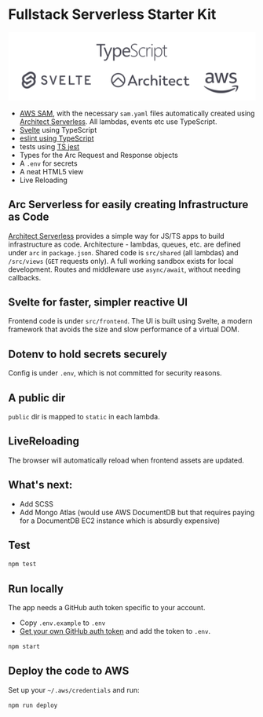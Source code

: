 # Fullstack Serverless Starter Kit

<img alt="logos" src="/public/images/logos.svg"/>

 - [AWS SAM](https://aws.amazon.com/serverless/sam/), with the necessary `sam.yaml` files automatically created using [Architect Serverless](https://arc.codes). All lambdas, events etc use TypeScript.
 - [Svelte](https://svelte.dev/) using TypeScript
 - [eslint using TypeScript](https://github.com/typescript-eslint/typescript-eslint)
 - tests using [TS jest](https://kulshekhar.github.io/ts-jest/)
 - Types for the Arc Request and Response objects
 - A `.env` for secrets
 - A neat HTML5 view
 - Live Reloading

## Arc Serverless for easily creating Infrastructure as Code

[Architect Serverless](https://arc.codes) provides a simple way for JS/TS apps to build infrastructure as code. Architecture - lambdas, queues, etc. are defined under `arc` in `package.json`. Shared code is `src/shared` (all lambdas) and `/src/views` (`GET` requests only). A full working sandbox exists for local development. Routes and middleware use `async/await`, without needing callbacks. 
## Svelte for faster, simpler reactive UI

Frontend code is under `src/frontend`. The UI is built using Svelte, a modern framework that avoids the size and slow performance of a virtual DOM. 

## Dotenv to hold secrets securely

Config is under `.env`, which is not committed for security reasons. 

## A public dir

`public` dir is mapped to `static` in each lambda.

## LiveReloading 

The browser will automatically reload when frontend assets are updated.
## What's next:

 - Add SCSS
 - Add Mongo Atlas (would use AWS DocumentDB but that requires paying for a DocumentDB EC2 instance which is absurdly expensive)
## Test

```bash
npm test
```

## Run locally

The app needs a GitHub auth token specific to your account.

 - Copy `.env.example` to `.env`
 - [Get your own GitHub auth token](https://github.com/settings/tokens/new) and add the token to `.env`.

```bash
npm start
```

## Deploy the code to AWS

Set up your `~/.aws/credentials` and run:

```bash
npm run deploy
```
